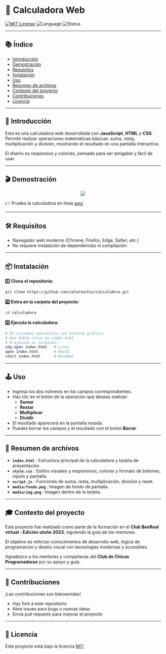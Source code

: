 # 🔢 Calculadora Web

[![MIT License](https://img.shields.io/badge/License-MIT-blue.svg)](LICENSE)
![Language](https://img.shields.io/badge/JavaScript-yellow)
![Status](https://img.shields.io/badge/status-active-brightgreen)

---

## 📚 Índice
- [Introducción](#-introducción)
- [Demostración](#-demostración)
- [Requisitos](#-requisitos)
- [Instalación](#-instalación)
- [Uso](#-uso)
- [Resumen de archivos](#-resumen-de-archivos)
- [Contexto del proyecto](#-contexto-del-proyecto)
- [Contribuciones](#-contribuciones)
- [Licencia](#-licencia)

---

## 🚀 Introducción

Esta es una calculadora web desarrollada con **JavaScript**, **HTML** y **CSS**. Permite realizar operaciones matemáticas básicas: suma, resta, multiplicación y división, mostrando el resultado en una pantalla interactiva.  

El diseño es responsivo y colorido, pensado para ser amigable y fácil de usar.

---

## 🎬 Demostración

<p align="center">
  <img src="https://github.com/user-attachments/assets/95f322f3-e2be-49fb-bdb8-ac52dbf177ce" />
</p>

👉 Prueba la calculadora en línea [aquí](https://valentechie.github.io/calculadora/)

---

## 🛠️ Requisitos

- Navegador web moderno (Chrome, Firefox, Edge, Safari, etc.)
- No requiere instalación de dependencias ni compilación

---

## 📦 Instalación

**1️⃣ Clona el repositorio:**
```bash
git clone https://github.com/valentechie/calculadora.git
```

**2️⃣ Entra en la carpeta del proyecto:**
```bash
cd calculadora
```

**3️⃣ Ejecuta la calculadora:**
```bash
# En sistemas operativos con entorno gráfico:
# Haz doble click en index.html
# O ejecuta en terminal:
xdg-open index.html   # Linux
open index.html       # MacOS
start index.html      # Windows
```

---

## 🕹️ Uso

- Ingresa los dos números en los campos correspondientes.
- Haz clic en el botón de la operación que deseas realizar:
   - **Sumar**
   - **Restar**
   - **Multiplicar**
   - **Dividir**
- El resultado aparecerá en la pantalla rosada.
- Puedes borrar los campos y el resultado con el botón **Borrar**.

---

## 📁 Resumen de archivos

- **`index.html`** : Estructura principal de la calculadora y tarjeta de presentación.
- **`style.css`**  : Estilos visuales y responsivos, colores y formato de botones, inputs y pantalla.
- **`script.js`**  : Funciones de suma, resta, multiplicación, división y reset.
- **`media/fondo.png`** : Imagen de fondo de pantalla.
- **`media/img.png`**   : Imagen dentro de la tarjeta.

---

## 🎓 Contexto del proyecto

Este proyecto fue realizado como parte de la formación en el **Club BeeReal virtual - Edición otoño 2023**, siguiendo la guía de los mentores.  

El objetivo es reforzar conocimientos de desarrollo web, lógica de programación y diseño visual con tecnologías modernas y accesibles.

Agradezco a los mentores y compañeras del **Club de Chicas Programadoras** por su apoyo y guía.

---

## 🤝 Contribuciones

¡Las contribuciones son bienvenidas!  
- Haz fork a este repositorio  
- Abre issues para bugs o nuevas ideas  
- Envía pull requests para mejorar el proyecto

---

## 📄 Licencia

Este proyecto está bajo la licencia [MIT](LICENSE).
